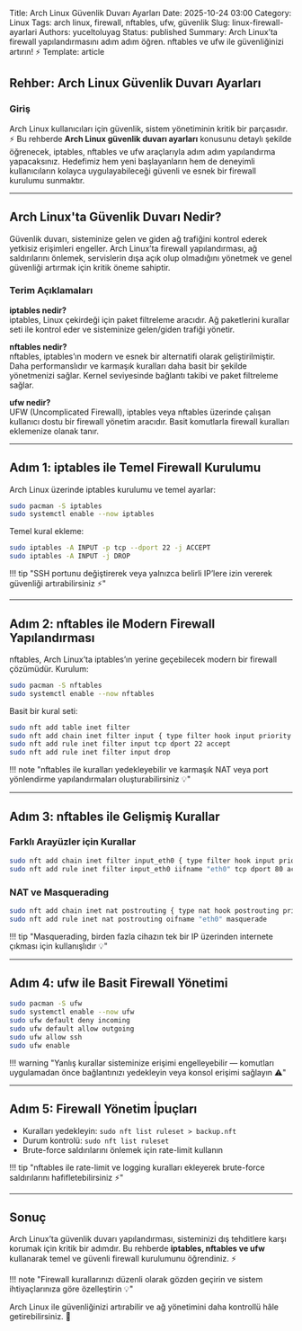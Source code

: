 Title: Arch Linux Güvenlik Duvarı Ayarları
Date: 2025-10-24 03:00
Category: Linux
Tags: arch linux, firewall, nftables, ufw, güvenlik
Slug: linux-firewall-ayarlari
Authors: yuceltoluyag
Status: published
Summary: Arch Linux’ta firewall yapılandırmasını adım adım öğren. nftables ve ufw ile güvenliğinizi artırın! ⚡
Template: article

## Rehber: Arch Linux Güvenlik Duvarı Ayarları

### Giriş

Arch Linux kullanıcıları için güvenlik, sistem yönetiminin kritik bir parçasıdır. ⚡ Bu rehberde **Arch Linux güvenlik duvarı ayarları** konusunu detaylı şekilde öğrenecek, iptables, nftables ve ufw araçlarıyla adım adım yapılandırma yapacaksınız. Hedefimiz hem yeni başlayanların hem de deneyimli kullanıcıların kolayca uygulayabileceği güvenli ve esnek bir firewall kurulumu sunmaktır.

---

## Arch Linux'ta Güvenlik Duvarı Nedir?

Güvenlik duvarı, sisteminize gelen ve giden ağ trafiğini kontrol ederek yetkisiz erişimleri engeller. Arch Linux’ta firewall yapılandırması, ağ saldırılarını önlemek, servislerin dışa açık olup olmadığını yönetmek ve genel güvenliği artırmak için kritik öneme sahiptir.

### Terim Açıklamaları

**iptables nedir?**  
iptables, Linux çekirdeği için paket filtreleme aracıdır. Ağ paketlerini kurallar seti ile kontrol eder ve sisteminize gelen/giden trafiği yönetir.

**nftables nedir?**  
nftables, iptables’ın modern ve esnek bir alternatifi olarak geliştirilmiştir. Daha performanslıdır ve karmaşık kuralları daha basit bir şekilde yönetmenizi sağlar. Kernel seviyesinde bağlantı takibi ve paket filtreleme sağlar.

**ufw nedir?**  
UFW (Uncomplicated Firewall), iptables veya nftables üzerinde çalışan kullanıcı dostu bir firewall yönetim aracıdır. Basit komutlarla firewall kuralları eklemenize olanak tanır.

---

## Adım 1: iptables ile Temel Firewall Kurulumu

Arch Linux üzerinde iptables kurulumu ve temel ayarlar:

```bash
sudo pacman -S iptables
sudo systemctl enable --now iptables
```

Temel kural ekleme:

```bash
sudo iptables -A INPUT -p tcp --dport 22 -j ACCEPT
sudo iptables -A INPUT -j DROP
```

!!! tip "SSH portunu değiştirerek veya yalnızca belirli IP’lere izin vererek güvenliği artırabilirsiniz ⚡"

---

## Adım 2: nftables ile Modern Firewall Yapılandırması

nftables, Arch Linux’ta iptables’ın yerine geçebilecek modern bir firewall çözümüdür. Kurulum:

```bash
sudo pacman -S nftables
sudo systemctl enable --now nftables
```

Basit bir kural seti:

```bash
sudo nft add table inet filter
sudo nft add chain inet filter input { type filter hook input priority 0 \; }
sudo nft add rule inet filter input tcp dport 22 accept
sudo nft add rule inet filter input drop
```

!!! note "nftables ile kuralları yedekleyebilir ve karmaşık NAT veya port yönlendirme yapılandırmaları oluşturabilirsiniz 💡"

---

## Adım 3: nftables ile Gelişmiş Kurallar

### Farklı Arayüzler için Kurallar

```bash
sudo nft add chain inet filter input_eth0 { type filter hook input priority 0 \; }
sudo nft add rule inet filter input_eth0 iifname "eth0" tcp dport 80 accept
```

### NAT ve Masquerading

```bash
sudo nft add chain inet nat postrouting { type nat hook postrouting priority 100 \; }
sudo nft add rule inet nat postrouting oifname "eth0" masquerade
```

!!! tip "Masquerading, birden fazla cihazın tek bir IP üzerinden internete çıkması için kullanışlıdır 💡"

---

## Adım 4: ufw ile Basit Firewall Yönetimi

```bash
sudo pacman -S ufw
sudo systemctl enable --now ufw
sudo ufw default deny incoming
sudo ufw default allow outgoing
sudo ufw allow ssh
sudo ufw enable
```

!!! warning "Yanlış kurallar sisteminize erişimi engelleyebilir — komutları uygulamadan önce bağlantınızı yedekleyin veya konsol erişimi sağlayın ⚠️"

---

## Adım 5: Firewall Yönetim İpuçları

- Kuralları yedekleyin: `sudo nft list ruleset > backup.nft`
- Durum kontrolü: `sudo nft list ruleset`
- Brute-force saldırılarını önlemek için rate-limit kullanın

!!! tip "nftables ile rate-limit ve logging kuralları ekleyerek brute-force saldırılarını hafifletebilirsiniz ⚡"

---

## Sonuç

Arch Linux’ta güvenlik duvarı yapılandırması, sisteminizi dış tehditlere karşı korumak için kritik bir adımdır. Bu rehberde **iptables, nftables ve ufw** kullanarak temel ve güvenli firewall kurulumunu öğrendiniz. ⚡

!!! note "Firewall kurallarınızı düzenli olarak gözden geçirin ve sistem ihtiyaçlarınıza göre özelleştirin 💡"

Arch Linux ile güvenliğinizi artırabilir ve ağ yönetimini daha kontrollü hâle getirebilirsiniz. 🚀
